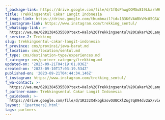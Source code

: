 ```yaml
---
f_package-link: https://drive.google.com/file/d/1fQsPhwgOOMGu819Lkarh90dfy_NOYTPW/view
title: Trekkingsentul Cakar Langit Indonesia
f_image-link: https://drive.google.com/thumbnail?id=1B3K6VAWBkVMc05GSA1bRXp6VGeZUN4l3
f_instagram-link: https://www.instagram.com/trekking_sentul/
f_whatsapp-link: >-
  https://wa.me/6281384535500?text=Halo%20Trekkingsentul%20Cakar%20Langit%20Indonesia,%20saya%20dapat%20info%20dari%20@loocale.id%20dan%20punya%20pertanyaan
f_service-2: Trekking
slug: trekkingsentul-cakar-langit-indonesia
f_province: cms/provinsi/jawa-barat.md
f_location: cms/location/sentul.md
f_type: cms/destination-type/experiences.md
f_category: cms/partner-category/trekking.md
updated-on: '2023-09-21T04:19:01.036Z'
created-on: '2023-09-10T17:03:19.534Z'
published-on: '2023-09-21T04:44:34.146Z'
f_instagram: https://www.instagram.com/trekking_sentul/
f_wa-contact: >-
  https://wa.me/6281384535500?text=Halo%20Trekkingsentul%20Cakar%20Langit%20Indonesia,%20saya%20dapat%20info%20dari%20@loocale.id%20dan%20punya%20pertanyaan
f_partner-name: Trekkingsentul Cakar Langit Indonesia
f_guidebook: >-
  https://drive.google.com/file/d/1R232X4kbgkzovOUUCXlZug7q894dv2aX/view?usp=drive_link
layout: '[partners].html'
tags: partners
---
```



